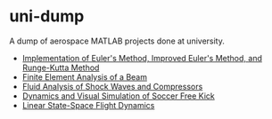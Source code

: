# uni-dump
A dump of aerospace MATLAB projects done at university.

- [Implementation of Euler's Method, Improved Euler's Method, and Runge-Kutta Method](/DifEqMatlabProject)
- [Finite Element Analysis of a Beam](FiniteElementAnalysisProj)
- [Fluid Analysis of Shock Waves and Compressors]()
- [Dynamics and Visual Simulation of Soccer Free Kick](/Soccer-Ball-Motion-Dynamics)
- [Linear State-Space Flight Dynamics](/LinearStateSpaceFlightDynamics)
